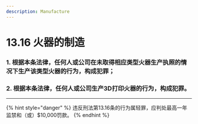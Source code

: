 ```yaml
---
description: Manufacture
---
```


# 13.16 火器的制造

### 1. 根据本条法律，任何人或公司在未取得相应类型火器生产执照的情况下生产该类型火器的行为，构成犯罪；


### 2. 根据本条法律，任何人或公司生产3D打印火器的行为，构成犯罪。

***

{% hint style="danger" %}
违反刑法第13.16条的行为属轻罪，应判处最高一年监禁和（或）$10,000罚款。
{% endhint %}